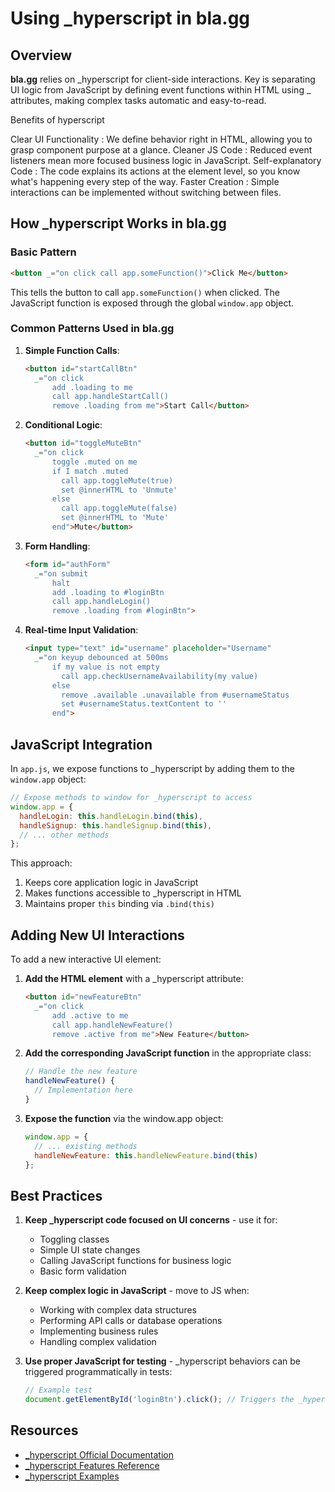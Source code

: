 # Using _hyperscript in bla.gg

## Overview

**bla.gg** relies on _hyperscript for client-side interactions. Key is separating UI logic from JavaScript by defining event functions within HTML using _ attributes, making complex tasks automatic and easy-to-read.

Benefits of hyperscript

Clear UI Functionality : We define behavior right in HTML, allowing you to grasp component purpose at a glance.
Cleaner JS Code : Reduced event listeners mean more focused business logic in JavaScript.
Self-explanatory Code : The code explains its actions at the element level, so you know what's happening every step of the way.
Faster Creation : Simple interactions can be implemented without switching between files.
## How _hyperscript Works in bla.gg

### Basic Pattern

```html
<button _="on click call app.someFunction()">Click Me</button>
```

This tells the button to call `app.someFunction()` when clicked. The JavaScript function is exposed through the global `window.app` object.

### Common Patterns Used in bla.gg

1. **Simple Function Calls**:
   ```html
   <button id="startCallBtn" 
     _="on click 
         add .loading to me
         call app.handleStartCall() 
         remove .loading from me">Start Call</button>
   ```

2. **Conditional Logic**:
   ```html
   <button id="toggleMuteBtn" 
     _="on click 
         toggle .muted on me
         if I match .muted
           call app.toggleMute(true)
           set @innerHTML to 'Unmute'
         else
           call app.toggleMute(false)
           set @innerHTML to 'Mute'
         end">Mute</button>
   ```

3. **Form Handling**:
   ```html
   <form id="authForm" 
     _="on submit 
         halt
         add .loading to #loginBtn
         call app.handleLogin() 
         remove .loading from #loginBtn">
   ```

4. **Real-time Input Validation**:
   ```html
   <input type="text" id="username" placeholder="Username" 
     _="on keyup debounced at 500ms
         if my value is not empty
           call app.checkUsernameAvailability(my value)
         else
           remove .available .unavailable from #usernameStatus
           set #usernameStatus.textContent to ''
         end">
   ```

## JavaScript Integration

In `app.js`, we expose functions to _hyperscript by adding them to the `window.app` object:

```javascript
// Expose methods to window for _hyperscript to access
window.app = {
  handleLogin: this.handleLogin.bind(this),
  handleSignup: this.handleSignup.bind(this),
  // ... other methods
};
```

This approach:
1. Keeps core application logic in JavaScript
2. Makes functions accessible to _hyperscript in HTML
3. Maintains proper `this` binding via `.bind(this)`

## Adding New UI Interactions

To add a new interactive UI element:

1. **Add the HTML element** with a _hyperscript attribute:
   ```html
   <button id="newFeatureBtn" 
     _="on click
         add .active to me
         call app.handleNewFeature()
         remove .active from me">New Feature</button>
   ```

2. **Add the corresponding JavaScript function** in the appropriate class:
   ```javascript
   // Handle the new feature
   handleNewFeature() {
     // Implementation here
   }
   ```

3. **Expose the function** via the window.app object:
   ```javascript
   window.app = {
     // ... existing methods
     handleNewFeature: this.handleNewFeature.bind(this)
   };
   ```

## Best Practices

1. **Keep _hyperscript code focused on UI concerns** - use it for:
   - Toggling classes
   - Simple UI state changes
   - Calling JavaScript functions for business logic
   - Basic form validation

2. **Keep complex logic in JavaScript** - move to JS when:
   - Working with complex data structures
   - Performing API calls or database operations
   - Implementing business rules
   - Handling complex validation

3. **Use proper JavaScript for testing** - _hyperscript behaviors can be triggered programmatically in tests:
   ```javascript
   // Example test
   document.getElementById('loginBtn').click(); // Triggers the _hyperscript behavior
   ```

## Resources

- [_hyperscript Official Documentation](https://hyperscript.org/docs/)
- [_hyperscript Features Reference](https://hyperscript.org/features/)
- [_hyperscript Examples](https://hyperscript.org/examples/) 